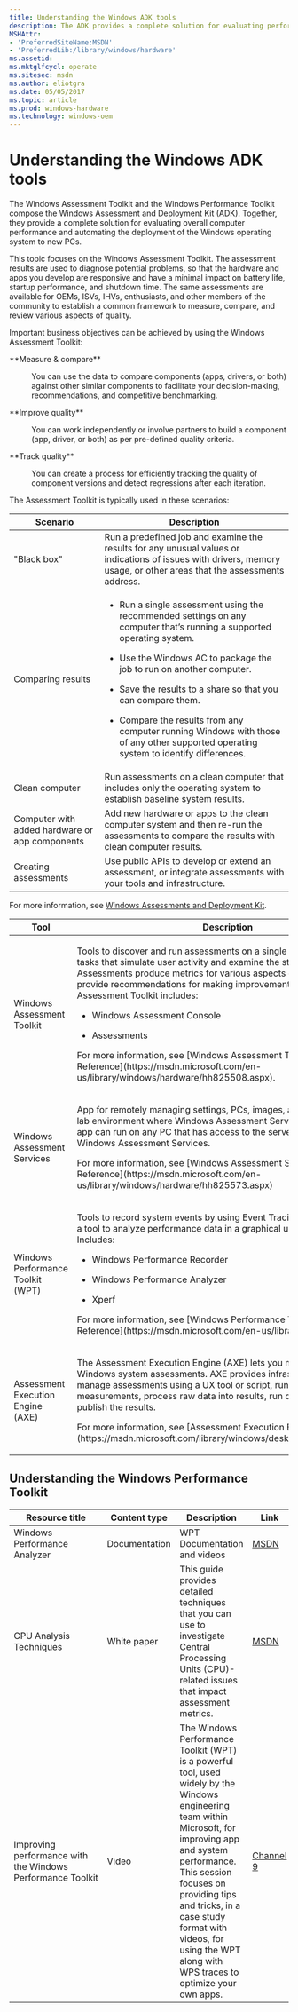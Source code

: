 ```yaml
---
title: Understanding the Windows ADK tools
description: The ADK provides a complete solution for evaluating performance and deploying Windows to PCs.
MSHAttr:
- 'PreferredSiteName:MSDN'
- 'PreferredLib:/library/windows/hardware'
ms.assetid: 
ms.mktglfcycl: operate
ms.sitesec: msdn
ms.author: eliotgra
ms.date: 05/05/2017
ms.topic: article
ms.prod: windows-hardware
ms.technology: windows-oem
---
```


# Understanding the Windows ADK tools

The Windows Assessment Toolkit and the Windows Performance Toolkit compose the Windows Assessment and Deployment Kit (ADK). Together, they provide a complete solution for evaluating overall computer performance and automating the deployment of the Windows operating system to new PCs.

This topic focuses on the Windows Assessment Toolkit. The assessment results are used to diagnose potential problems, so that the hardware and apps you develop are responsive and have a minimal impact on battery life, startup performance, and shutdown time. The same assessments are available for OEMs, ISVs, IHVs, enthusiasts, and other members of the community to establish a common framework to measure, compare, and review various aspects of quality.

Important business objectives can be achieved by using the Windows Assessment Toolkit:

<dl>
<dt>**Measure & compare**</dt>
<dd>
<p>You can use the data to compare components (apps, drivers, or both) against other similar components to facilitate your decision-making, recommendations, and competitive benchmarking.</p>
</dd>
<dt>**Improve quality**</dt>
<dd>
<p>You can work independently or involve partners to build a component (app, driver, or both) as per pre-defined quality criteria.</p>
</dd>
<dt>**Track quality**</dt>
<dd>
<p>You can create a process for efficiently tracking the quality of component versions and detect regressions after each iteration.</p>
</dd>
</dl>

The Assessment Toolkit is typically used in these scenarios:

<table>
<thead>
<tr class="header">
<th>Scenario</th>
<th>Description</th>
</tr>
</thead>
<tbody>
<tr class="odd">
<td>&quot;Black box&quot;</td>
<td>Run a predefined job and examine the results for any unusual values or indications of issues with drivers, memory usage, or other areas that the assessments address.</td>
</tr>
<tr class="even">
<td>Comparing results</td>
<td><ul>
<li><p>Run a single assessment using the recommended settings on any computer that’s running a supported operating system.</p></li>
<li><p>Use the Windows AC to package the job to run on another computer.</p></li>
<li><p>Save the results to a share so that you can compare them.</p></li>
<li><p>Compare the results from any computer running Windows with those of any other supported operating system to identify differences.</p></li>
</ul></td>
</tr>
<tr class="odd">
<td>Clean computer</td>
<td>Run assessments on a clean computer that includes only the operating system to establish baseline system results.</td>
</tr>
<tr class="even">
<td>Computer with added hardware or app components</td>
<td>Add new hardware or apps to the clean computer system and then re-run the assessments to compare the results with clean computer results.</td>
</tr>
<tr class="odd">
<td>Creating assessments</td>
<td>Use public APIs to develop or extend an assessment, or integrate assessments with your tools and infrastructure.</td>
</tr>
</tbody>
</table>

For more information, see [Windows Assessments and Deployment Kit](https://msdn.microsoft.com/en-us/library/windows/hardware/hh825420.aspx).

<table>
<thead>
<tr class="header">
<th>Tool</th>
<th>Description</th>
</tr>
</thead>
<tbody>
<tr class="odd">
<td>Windows Assessment Toolkit</td>
<td><p>Tools to discover and run assessments on a single PC. <em>Assessments</em> are tasks that simulate user activity and examine the state of the PC. Assessments produce metrics for various aspects of the system, and provide recommendations for making improvements. The Windows Assessment Toolkit includes:</p>
<ul>
<li><p>Windows Assessment Console</p></li>
<li><p>Assessments</p></li>
</ul>
<p>For more information, see [Windows Assessment Toolkit Technical Reference](https://msdn.microsoft.com/en-us/library/windows/hardware/hh825508.aspx).</p></td>
</tr>
<tr class="even">
<td>Windows Assessment Services</td>
<td><p>App for remotely managing settings, PCs, images, and assessments in a lab environment where Windows Assessment Services is installed. This app can run on any PC that has access to the server that’s running Windows Assessment Services.</p>
<p>For more information, see [Windows Assessment Services Technical Reference](https://msdn.microsoft.com/en-us/library/windows/hardware/hh825573.aspx)</p></td>
</tr>
<tr class="odd">
<td>Windows Performance Toolkit (WPT)</td>
<td><p>Tools to record system events by using Event Tracing for Windows, and a tool to analyze performance data in a graphical user interface. Includes:</p>
<ul>
<li><p>Windows Performance Recorder</p></li>
<li><p>Windows Performance Analyzer</p></li>
<li><p>Xperf</p></li>
</ul>
<p>For more information, see [Windows Performance Toolkit Technical Reference](https://msdn.microsoft.com/en-us/library/hh162945.aspx).</p></td>
</tr>
<tr class="even">
<td>Assessment Execution Engine (AXE)</td>
<td><p>The Assessment Execution Engine (AXE) lets you manage and execute Windows system assessments. AXE provides infrastructure needed to manage assessments using a UX tool or script, run assessments, make measurements, process raw data into results, run diagnostics, and publish the results.</p>
<p>For more information, see [Assessment Execution Engine](https://msdn.microsoft.com/library/windows/desktop/hh437709.aspx).</p></td>
</tr>
</tbody>
</table>


## Understanding the Windows Performance Toolkit

| Resource title                                               | Content type  | Description                                                                                                                                                                                                                                                                                                                 | Link |
|--------------------------------------------------------------|---------------|-----------------------------------------------------------------------------------------------------------------------------------------------------------------------------------------------------------------------------------------------------------------------------------------------------------------------------|-----------------------------------------------------------------------------------------------------------------------------------------------------------|
| Windows Performance Analyzer                                 | Documentation | WPT Documentation and videos                                                                                                                                                                                                                                                                                                | [MSDN](https://msdn.microsoft.com/en-us/library/windows/hardware/hh448170.aspx) |
| CPU Analysis Techniques                                      | White paper   | This guide provides detailed techniques that you can use to investigate Central Processing Units (CPU)-related issues that impact assessment metrics.                                                                                                                                                                       | [MSDN](https://msdn.microsoft.com/en-us/library/windows/desktop/jj679884.aspx) |
| Improving performance with the Windows Performance Toolkit | Video         | The Windows Performance Toolkit (WPT) is a powerful tool, used widely by the Windows engineering team within Microsoft, for improving app and system performance. This session focuses on providing tips and tricks, in a case study format with videos, for using the WPT along with WPS traces to optimize your own apps. | [Channel 9](https://channel9.msdn.com/events/BUILD/BUILD2011/HW-59T) |



